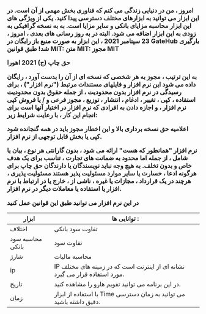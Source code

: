 <h3> امروز ، من در دنیایی زندگی می کنم که فناوری بخش مهمی از آن است. در این ابزار می توانید به ابزارهای مختلف دسترسی پیدا کنید. یکی از ویژگی های این ابزار محاسبه مزایای بانکی و سایر مزایا است. به به نسخه گرافیکی به زودی به این ابزار اضافه می شود. البته در به روز رسانی های بعدی ، امروز ، 23 سپتامبر 2021 ، این ابزار به صورت منبع باز رایگان در GateHub بارگیری شد! طبق قوانین MIT:
متن MIT:
مجوز MIT

حق چاپ (ج) 2021 اهورا

به این ترتیب ، مجوز به هر شخصی که نسخه ای از آن را بدست آورد ، رایگان داده می شود
این نرم افزار و فایلهای مستندات مرتبط ("نرم افزار") ، برای رسیدگی
در نرم افزار بدون محدودیت ، از جمله حقوق بدون محدودیت
استفاده ، کپی ، تغییر ، ادغام ، انتشار ، توزیع ، مجوز فرعی و / یا فروش
کپی نرم افزار ، و اجازه دادن به افرادی که نرم افزار در اختیار آنها است
برای انجام این کار ، با رعایت شرایط زیر:

اعلامیه حق نسخه برداری بالا و این اخطار مجوز باید در همه گنجانده شود
کپی یا بخش قابل توجهی از نرم افزار.

نرم افزار "همانطور که هست" ارائه می شود ، بدون گارانتی هر نوع ، بیان یا
شامل ، از جمله اما محدود به ضمانت های تجارت ،
تناسب برای یک هدف خاص و بدون تخلف. به هیچ وجه نباید
نویسندگان یا دارندگان حق چاپ برای هرگونه ادعا ، خسارت یا سایر موارد مسئولیت پذیر هستند
مسئولیت پذیری ، هرچند در یک قرارداد ، مجازات یا غیره ، ناشی از ،
خارج یا در ارتباط با نرم افزار یا استفاده یا معاملات دیگر در
نرم افزار.

در این نرم افزار می توانید طبق این قوانین عمل کنید

ابزار | توانایی ها :
----- | -------------
اختلاف | تفاوت سود بانکی
محاسبه سود بانکی | تفاوت سود
شارژ | محاسبه مالیات
ip | IP نشانه ای از اینترنت است که در زمینه های مختلف مورد استفاده قرار می گیرد.
تاریخ | در این برنامه می توانید تقویم هارو را مشاهده کنید.
زمان | با استفاده از ابزار Time می توانید به زمان دسترسی دقیق داشته باشید.

